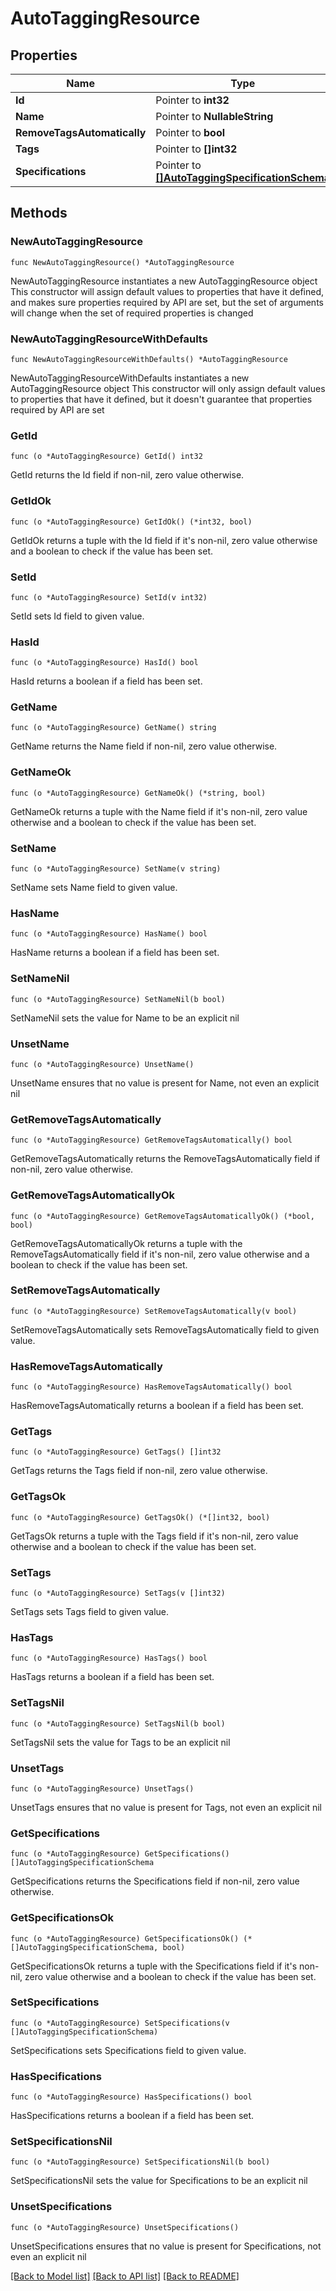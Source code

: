# AutoTaggingResource

## Properties

Name | Type | Description | Notes
------------ | ------------- | ------------- | -------------
**Id** | Pointer to **int32** |  | [optional] 
**Name** | Pointer to **NullableString** |  | [optional] 
**RemoveTagsAutomatically** | Pointer to **bool** |  | [optional] 
**Tags** | Pointer to **[]int32** |  | [optional] 
**Specifications** | Pointer to [**[]AutoTaggingSpecificationSchema**](AutoTaggingSpecificationSchema.md) |  | [optional] 

## Methods

### NewAutoTaggingResource

`func NewAutoTaggingResource() *AutoTaggingResource`

NewAutoTaggingResource instantiates a new AutoTaggingResource object
This constructor will assign default values to properties that have it defined,
and makes sure properties required by API are set, but the set of arguments
will change when the set of required properties is changed

### NewAutoTaggingResourceWithDefaults

`func NewAutoTaggingResourceWithDefaults() *AutoTaggingResource`

NewAutoTaggingResourceWithDefaults instantiates a new AutoTaggingResource object
This constructor will only assign default values to properties that have it defined,
but it doesn't guarantee that properties required by API are set

### GetId

`func (o *AutoTaggingResource) GetId() int32`

GetId returns the Id field if non-nil, zero value otherwise.

### GetIdOk

`func (o *AutoTaggingResource) GetIdOk() (*int32, bool)`

GetIdOk returns a tuple with the Id field if it's non-nil, zero value otherwise
and a boolean to check if the value has been set.

### SetId

`func (o *AutoTaggingResource) SetId(v int32)`

SetId sets Id field to given value.

### HasId

`func (o *AutoTaggingResource) HasId() bool`

HasId returns a boolean if a field has been set.

### GetName

`func (o *AutoTaggingResource) GetName() string`

GetName returns the Name field if non-nil, zero value otherwise.

### GetNameOk

`func (o *AutoTaggingResource) GetNameOk() (*string, bool)`

GetNameOk returns a tuple with the Name field if it's non-nil, zero value otherwise
and a boolean to check if the value has been set.

### SetName

`func (o *AutoTaggingResource) SetName(v string)`

SetName sets Name field to given value.

### HasName

`func (o *AutoTaggingResource) HasName() bool`

HasName returns a boolean if a field has been set.

### SetNameNil

`func (o *AutoTaggingResource) SetNameNil(b bool)`

 SetNameNil sets the value for Name to be an explicit nil

### UnsetName
`func (o *AutoTaggingResource) UnsetName()`

UnsetName ensures that no value is present for Name, not even an explicit nil
### GetRemoveTagsAutomatically

`func (o *AutoTaggingResource) GetRemoveTagsAutomatically() bool`

GetRemoveTagsAutomatically returns the RemoveTagsAutomatically field if non-nil, zero value otherwise.

### GetRemoveTagsAutomaticallyOk

`func (o *AutoTaggingResource) GetRemoveTagsAutomaticallyOk() (*bool, bool)`

GetRemoveTagsAutomaticallyOk returns a tuple with the RemoveTagsAutomatically field if it's non-nil, zero value otherwise
and a boolean to check if the value has been set.

### SetRemoveTagsAutomatically

`func (o *AutoTaggingResource) SetRemoveTagsAutomatically(v bool)`

SetRemoveTagsAutomatically sets RemoveTagsAutomatically field to given value.

### HasRemoveTagsAutomatically

`func (o *AutoTaggingResource) HasRemoveTagsAutomatically() bool`

HasRemoveTagsAutomatically returns a boolean if a field has been set.

### GetTags

`func (o *AutoTaggingResource) GetTags() []int32`

GetTags returns the Tags field if non-nil, zero value otherwise.

### GetTagsOk

`func (o *AutoTaggingResource) GetTagsOk() (*[]int32, bool)`

GetTagsOk returns a tuple with the Tags field if it's non-nil, zero value otherwise
and a boolean to check if the value has been set.

### SetTags

`func (o *AutoTaggingResource) SetTags(v []int32)`

SetTags sets Tags field to given value.

### HasTags

`func (o *AutoTaggingResource) HasTags() bool`

HasTags returns a boolean if a field has been set.

### SetTagsNil

`func (o *AutoTaggingResource) SetTagsNil(b bool)`

 SetTagsNil sets the value for Tags to be an explicit nil

### UnsetTags
`func (o *AutoTaggingResource) UnsetTags()`

UnsetTags ensures that no value is present for Tags, not even an explicit nil
### GetSpecifications

`func (o *AutoTaggingResource) GetSpecifications() []AutoTaggingSpecificationSchema`

GetSpecifications returns the Specifications field if non-nil, zero value otherwise.

### GetSpecificationsOk

`func (o *AutoTaggingResource) GetSpecificationsOk() (*[]AutoTaggingSpecificationSchema, bool)`

GetSpecificationsOk returns a tuple with the Specifications field if it's non-nil, zero value otherwise
and a boolean to check if the value has been set.

### SetSpecifications

`func (o *AutoTaggingResource) SetSpecifications(v []AutoTaggingSpecificationSchema)`

SetSpecifications sets Specifications field to given value.

### HasSpecifications

`func (o *AutoTaggingResource) HasSpecifications() bool`

HasSpecifications returns a boolean if a field has been set.

### SetSpecificationsNil

`func (o *AutoTaggingResource) SetSpecificationsNil(b bool)`

 SetSpecificationsNil sets the value for Specifications to be an explicit nil

### UnsetSpecifications
`func (o *AutoTaggingResource) UnsetSpecifications()`

UnsetSpecifications ensures that no value is present for Specifications, not even an explicit nil

[[Back to Model list]](../README.md#documentation-for-models) [[Back to API list]](../README.md#documentation-for-api-endpoints) [[Back to README]](../README.md)


